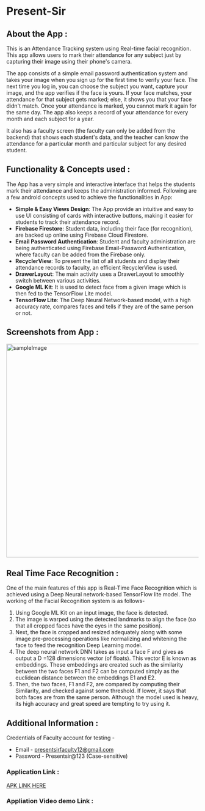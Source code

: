 # Present-Sir
## About the App :

This is an Attendance Tracking system using Real-time facial recognition. This app allows users to mark their attendance for any subject just by capturing 
their image using their phone's camera.

The app consists of a simple email password authentication system and takes your image when you sign up for the first time to verify your face. The next 
time you log in, you can choose the subject you want, capture your image, and the app verifies if the face is yours. If your face matches, your attendance 
for that subject gets marked; else, it shows you that your face didn't match. Once your attendance is marked, you cannot mark it again for the same day. 
The app also keeps a record of your attendance for every month and each subject for a year.

It also has a faculty screen (the faculty can only be added from the backend) that shows each student's data, and the teacher can know the attendance for a
particular month and particular subject for any desired student.

## Functionality & Concepts used :

The App has a very simple and interactive interface that helps the students mark their attendance and keeps the administration informed. 
Following are a few android concepts used to achieve the functionalities in App:
- **Simple & Easy Views Design**: The App provide an intuitive and easy to use UI consisting of cards with interactive buttons, making it easier for students to 
track their attendance record.
- **Firebase Firestore**: Student data, including their face (for recognition), are backed up online using Firebase Cloud Firestore.
- **Email Password Authentication**: Student and faculty administration are being authenticated using Firebase Email-Password Authentication, where faculty can be 
added from the Firebase only.
- **RecyclerView**: To present the list of all students and display their attendance records to faculty, an efficient RecyclerView is used.
- **DrawerLayout**: The main activity uses a DrawerLayout to smoothly switch between various activities.
- **Google ML Kit**: It is used to detect face from a given image which is then fed to the TensorFlow Lite model.
- **TensorFlow Lite**:  The Deep Neural Network-based model, with a high accuracy rate, compares faces and tells if they are of the same person or not.

## Screenshots from App : 

<img width = "559" alt = "sampleImage" src = "https://user-images.githubusercontent.com/84968175/170837736-0b0b5138-2a3d-4415-9e1e-ae7e1cd01e9d.jpg"/>


## Real Time Face Recognition :

One of the main features of this app is Real-Time Face Recognition which is achieved using a Deep Neural network-based TensorFlow lite model.
The working of the Facial Recognition system is as follows- 
1. Using Google ML Kit on an input image, the face is detected.
2. The image is warped using the detected landmarks to align the face (so that all cropped faces have the eyes in the same position).
3. Next, the face is cropped and resized adequately along with some image pre-processing operations like normalizing and whitening the face to feed the 
recognition Deep Learning model. 
4. The deep neural network DNN takes as input a face F and gives as output a D =128 dimensions vector (of floats). This vector E is known as embeddings. 
These embeddings are created such as the similarity between the two faces F1 and F2 can be computed simply as the euclidean distance between the embeddings
E1 and E2.
5. Then, the two faces, F1 and F2, are compared by computing their Similarity, and checked against some threshold. If lower, it says that both faces are
from the same person.
Although the model used is heavy, its high accuracy and great speed are tempting to try using it.

## Additional Information :
Credentials of Faculty account for testing -
- Email - presentsirfaculty12@gmail.com
- Password - Presentsir@123 (Case-sensitive)

### Application Link :
[APK LINK HERE](https://github.com/RainaJain5/Present-Sir/blob/main/Present%20Sir.apk)
### Appliation Video demo Link : 
